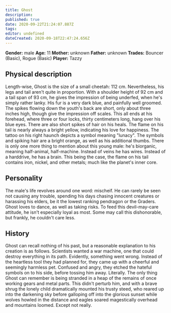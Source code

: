 ```yaml
---
title: Ghost
description: 
published: true
date: 2020-09-22T21:24:07.887Z
tags: 
editor: undefined
dateCreated: 2020-09-18T22:47:24.656Z
---
```


**Gender:** male
**Age:** 11
**Mother:** unknown
**Father:** unknown
**Trades:** Bouncer (Basic), Rogue (Basic)
**Player:** Tazzy

## Physical description

Length-wise, Ghost is the size of a small cheetah: 112 cm. Nevertheless, his legs and tail aren't quite in proportion. With a shoulder height of 92 cm and a tail span of 93 cm, he gives the impression of being underfed, when he's simply rather lanky. His fur is a very dark blue, and painfully well groomed. The spikes flowing down the youth's back are short, only about three inches high, though give the impression off scales. This all ends at his forehead, where three or four locks, thirty centimeters long, hang over his blue eyes. There are also short spikes of hair on his heals. The flame on his tail is nearly always a bright yellow, indicating his love for happiness. The tattoo on his right haunch depicts a symbol meaning "lunacy". The symbols and spiking hair are a bright orange, as well as his additional thumbs. There is only one more thing to mention about this young male: he's biorganic, meaning half-animal, half-machine. Instead of veins he has wires. Instead of a harddrive, he has a brain. This being the case, the flame on his tail contains iron, nickel, and other metals; much like the planet's inner core. 

## Personality

The male's life revolves around one word: mischeif. He can rarely be seen not causing any trouble, spending his days chasing innocent creatures or harassing his elders, be it the lowest ranking pendragon or the Graders. Ghost loves to dance, as well as taking risks. To feed this devil-may-care attitude, he isn't especially loyal as most. Some may call this dishonorable, but frankly, he couldn't care less.

## History

Ghost can recall nothing of his past, but a reasonable explanation to his creation is as follows. Scientists wanted a war machine, one that could destroy everything in its path. Evidently, something went wrong. Instead of the heartless tool they had planned for, they came up with a cheerful and seemingly harmless pet. Confused and angry, they etched the hateful symbols on to his side, before tossing him away. Literally. The only thing Ghost can remember is being stranded in a heap of the remains of once working gears and metal parts. This didn't perturb him, and with a brave shrug the lonely child dramatically mounted his trusty steed, who reared up into the darkening sky before galloping off into the glorious sunset while wolves howled in the distance and eagles soared magestically overhead and mountains loomed. Except not really.